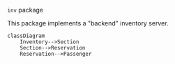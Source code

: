 `inv` package

This package implements a "backend" inventory server.

```mermaid
classDiagram
	Inventory-->Section
	Section-->Reservation
	Reservation-->Passenger
```
